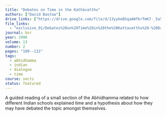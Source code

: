 ```yaml
---
title: "Debates on Time in the Kathāvatthu"
authors: ["David Bastow"]
drive_links: ["https://drive.google.com/file/d/13yykeBSqaAWfkrTmK7-_5a59md4RadG8/view?usp=drivesdk"]
file_links:
  - "exclusive_01/Debates%20on%20Time%20in%20the%20Kattavatthu%20-%20David%20Bastow.pdf"
journal: bsr
year: 1996
volume: 13
number: 2
pages: "109--132"
tags:
  - abhidhamma
  - indian
  - dialogue
  - time
course: sects
status: featured
---
```


A guided reading of a small section of the Abhidhamma related to how different Indian schools explained time and a hypothesis about how they may have debated the topic amongst themselves.
